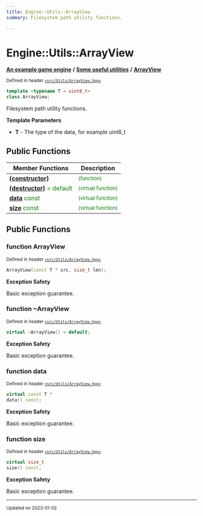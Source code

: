 ```yaml
---
title: Engine::Utils::ArrayView
summary: Filesystem path utility functions. 

---
```


# Engine::Utils::ArrayView

**[An example game engine](/libraries/group__Engine.md)** **/** **[Some useful utilities](/libraries/group__Utils.md)** **/** 
**[ArrayView](/classes/classEngine_1_1Utils_1_1ArrayView.md)**

<sup>Defined in header [`<src/Utils/ArrayView.hpp>`](/files/ArrayView_8hpp.md#file-arrayview.hpp)</sup>



```cpp
template <typename T = uint8_t> 
class ArrayView;
```

Filesystem path utility functions. 

**Template Parameters**

  * **T** - The type of the data, for example uint8_t 



## Public Functions
| Member Functions | Description |
| -------------- | -------------- |
| **[(constructor)](/classes/classEngine_1_1Utils_1_1ArrayView.md#function-arrayview)** |  <sup><span style="color:green">(function)</span></sup> |
| **[(destructor)](/classes/classEngine_1_1Utils_1_1ArrayView.md#function-~arrayview)**  <span style="color:green">= default</span>|  <sup><span style="color:green">(virtual function)</span></sup> |
| **[data](/classes/classEngine_1_1Utils_1_1ArrayView.md#function-data)** <span style="color:green">const</span>|  <sup><span style="color:green">(virtual function)</span></sup> |
| **[size](/classes/classEngine_1_1Utils_1_1ArrayView.md#function-size)** <span style="color:green">const</span>|  <sup><span style="color:green">(virtual function)</span></sup> |


## Public Functions

### function ArrayView


<sup>Defined in header [`<src/Utils/ArrayView.hpp>`](/files/ArrayView_8hpp.md#file-arrayview.hpp)</sup>

```cpp 
ArrayView(const T * src, size_t len);
```



















**Exception Safety**

Basic exception guarantee.




### function ~ArrayView


<sup>Defined in header [`<src/Utils/ArrayView.hpp>`](/files/ArrayView_8hpp.md#file-arrayview.hpp)</sup>

```cpp 
virtual ~ArrayView() = default;
```



















**Exception Safety**

Basic exception guarantee.




### function data


<sup>Defined in header [`<src/Utils/ArrayView.hpp>`](/files/ArrayView_8hpp.md#file-arrayview.hpp)</sup>

```cpp 
virtual const T *
data() const;
```



















**Exception Safety**

Basic exception guarantee.




### function size


<sup>Defined in header [`<src/Utils/ArrayView.hpp>`](/files/ArrayView_8hpp.md#file-arrayview.hpp)</sup>

```cpp 
virtual size_t
size() const;
```



















**Exception Safety**

Basic exception guarantee.








-------------------------------

<sub>Updated on 2023-01-02</sub>